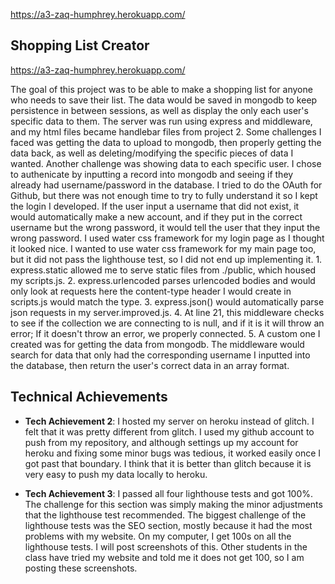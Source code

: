 https://a3-zaq-humphrey.herokuapp.com/

## Shopping List Creator

https://a3-zaq-humphrey.herokuapp.com/

The goal of this project was to be able to make a shopping list for anyone who needs to save their list. The data would be saved in mongodb to keep persistence in between sessions, as well as display the only each user's specific data to them. The server was run using express and middleware, and my html files became handlebar files from project 2. Some challenges I faced was getting the data to upload to mongodb, then properly getting the data back, as well as deleting/modifying the specific pieces of data I wanted. Another challenge was showing data to each specific user. I chose to authenicate by inputting a record into mongodb and seeing if they already had username/password in the database. I tried to do the OAuth for Github, but there was not enough time to try to fully understand it so I kept the login I developed. If the user input a username that did not exist, it would automatically make a new account, and if they put in the correct username but the wrong password, it would tell the user that they input the wrong password. I used water css framework for my login page as I thought it looked nice. I wanted to use water css framework for my main page too, but it did not pass the lighthouse test, so I did not end up implementing it. 1. express.static allowed me to serve static files from ./public, which housed my scripts.js. 2. express.urlencoded parses urlencoded bodies and would only look at requests here the content-type header I would create in scripts.js would match the type. 3. express.json() would automatically parse json requests in my server.improved.js. 4. At line 21, this middleware checks to see if the collection we are connecting to is null, and if it is it will throw an error; If it doesn't throw an error, we properly connected. 5. A custom one I created was for getting the data from mongodb. The middleware would search for data that only had the corresponding username I inputted into the database, then return the user's correct data in an array format.

## Technical Achievements
- **Tech Achievement 2**: I hosted my server on heroku instead of glitch. I felt that it was pretty different from glitch. I used my github account to push from my repository, and although settings up my account for heroku and fixing some minor bugs was tedious, it worked easily once I got past that boundary. I think that it is better than glitch because it is very easy to push my data locally to heroku. 

- **Tech Achievement 3**: I passed all four lighthouse tests and got 100%. The challenge for this section was simply making the minor adjustments that the lighthouse test recommended. The biggest challenge of the lighthouse tests was the SEO section, mostly because it had the most problems with my website. On my computer, I get 100s on all the lighthouse tests. I will post screenshots of this. Other students in the class have tried my website and told me it does not get 100, so I am posting these screenshots.

